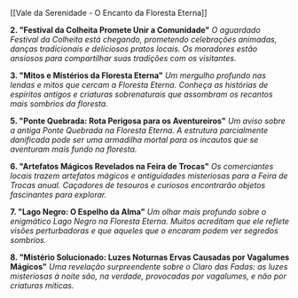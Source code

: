 [[Vale da Serenidade - O Encanto da Floresta Eterna]]

**2. "Festival da Colheita Promete Unir a Comunidade"** _O aguardado Festival da Colheita está chegando, prometendo celebrações animadas, danças tradicionais e deliciosos pratos locais. Os moradores estão ansiosos para compartilhar suas tradições com os visitantes._

**3. "Mitos e Mistérios da Floresta Eterna"** _Um mergulho profundo nas lendas e mitos que cercam a Floresta Eterna. Conheça as histórias de espíritos antigos e criaturas sobrenaturais que assombram os recantos mais sombrios da floresta._

**5. "Ponte Quebrada: Rota Perigosa para os Aventureiros"** _Um aviso sobre a antiga Ponte Quebrada na Floresta Eterna. A estrutura parcialmente danificada pode ser uma armadilha mortal para os incautos que se aventuram mais fundo na floresta._

**6. "Artefatos Mágicos Revelados na Feira de Trocas"** _Os comerciantes locais trazem artefatos mágicos e antiguidades misteriosas para a Feira de Trocas anual. Caçadores de tesouros e curiosos encontrarão objetos fascinantes para explorar._

**7. "Lago Negro: O Espelho da Alma"** _Um olhar mais profundo sobre o enigmático Lago Negro na Floresta Eterna. Muitos acreditam que ele reflete visões perturbadoras e que aqueles que o encaram podem ver segredos sombrios._

**8. "Mistério Solucionado: Luzes Noturnas Ervas Causadas por Vagalumes Mágicos"** _Uma revelação surpreendente sobre o Claro das Fadas: as luzes misteriosas à noite são, na verdade, provocadas por vagalumes, e não por criaturas míticas._